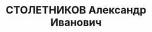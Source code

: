 ---
title: СТОЛЕТНИКОВ Александр Иванович
description: "Род. в 1906 (1903), Украина, Донецкая обл., шахта София, украинец, член\
  \ ВКП(б) в 1930-1936 гг. Слушатель факультета материальной части Артиллерийской\
  \ академии РККА, капитан \n  Арестован 03.02.1937. Обв. по ст. ст. 58-8-9-11 УК\
  \ РСФСР. Приговор: выездная сессия ВК ВС СССР в г. Ленинград, 09.05.1937 – ВМН.\
  \ Расстрелян 10.05.1937, в г. Ленинград"
---